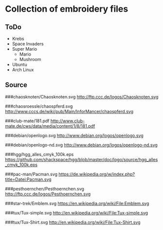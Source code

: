 Collection of embroidery files
==============================

ToDo
----
 * Krebs
 * Space Invaders
 * Super Mario
   * Mario
   * Mushroom
 * Ubuntu
 * Arch Linux


Source
------
###chaosknoten/Chaosknoten.svg
http://ftp.ccc.de/logos/Chaosknoten.svg

###chaosroessle/chaospferd.svg
http://www.cccs.de/wiki/pub/Main/InforMancer/chaospferd.svg

###club-mate/181.pdf
http://www.club-mate.de/cws/data/media/content/1/8/181.pdf

###debian/openlogo.svg
http://www.debian.org/logos/openlogo.svg

###debian/openlogo-nd.svg
http://www.debian.org/logos/openlogo-nd.svg

###hgg/hgg_alles_cmyk_100k.eps
https://github.com/shackspace/hgg/blob/master/doc/logo/source/hgg_alles_cmyk_100k.eps

###pac-man/Pacman.svg
https://de.wikipedia.org/w/index.php?title=Datei:Pacman.svg

###pesthoernchen/Pesthoernchen.svg
http://ftp.ccc.de/logos/Pesthoernchen.svg

###star-trek/Emblem.svg
https://en.wikipedia.org/wiki/File:Emblem.svg

###tux/Tux-simple.svg
http://en.wikipedia.org/wiki/File:Tux-simple.svg

###tux/Tux-Shirt.svg
http://en.wikipedia.org/wiki/File:Tux-Shirt.svg
